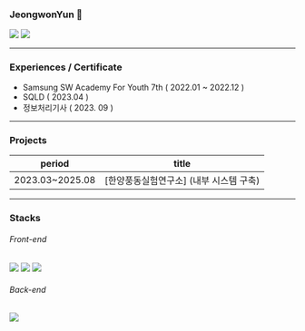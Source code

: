 ### JeongwonYun 👋

<a href="https://gentle-aerosteon-c77.notion.site/bfd78af94c864a09acb380f81da770e8"><img src="https://img.shields.io/badge/portfolio-gray"/></a> <a href="https://velog.io/@yunjwon"><img src="https://img.shields.io/badge/blog-green"/></a>

<hr />

### Experiences / Certificate
- Samsung SW Academy For Youth 7th ( 2022.01 ~ 2022.12 )
- SQLD ( 2023.04 )
- 정보처리기사 ( 2023. 09 )

<hr />

### Projects

|period|title|
|---|---|
|2023.03~2025.08|[한양풍동실험연구소] (내부 시스템 구축)|

<hr />

### Stacks

###### Front-end
<img src="https://img.shields.io/badge/JavaScript-F7DF1E?style=for-the-badge&logo=JavaScript&logoColor=white"/> <img src="https://img.shields.io/badge/TypeScript-3178C6?style=for-the-badge&logo=TypeScript&logoColor=white"> <img src="https://img.shields.io/badge/React-61DAFB?style=for-the-badge&logo=React&logoColor=white">

###### Back-end
<img src="https://img.shields.io/badge/Spring%20Boot-6DB33F?style=flat&logo=spring-boot&logoColor=white"/>
